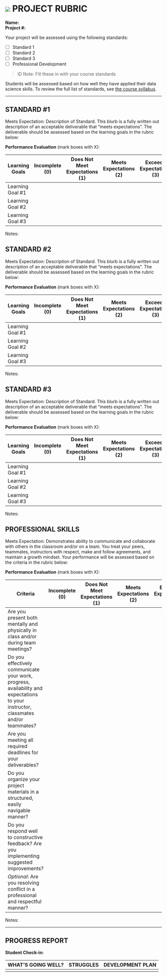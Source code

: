 # ![](https://ga-dash.s3.amazonaws.com/production/assets/logo-9f88ae6c9c3871690e33280fcf557f33.png) PROJECT RUBRIC
**Name:**							
**Project #:**	 	 	 						

Your project will be assessed using the following standards:
					
- [ ] Standard 1
- [ ] Standard 2
- [ ] Standard 3
- [ ] Professional Development

> ID Note: Fill these in with your course standards				

Students will be assessed based on how well they have applied their data science skills. To review the full list of standards, see [the course syllabus](#).

---

## STANDARD #1
Meets Expectation: Description of Standard. This blurb is a fully written out description of an acceptable deliverable that “meets expectations”. The deliverable should be assessed based on the learning goals in the rubric below:

**Performance Evaluation** (mark boxes with X):

| Learning Goals | Incomplete (0) | Does Not Meet Expectations (1) | Meets Expectations (2) | Exceeds Expectations (3) |
|---|---|---|---|---|
| Learning Goal #1 | | | | |
| Learning Goal #2 | | | | |
| Learning Goal #3 | | | | |

Notes:

## STANDARD #2
Meets Expectation: Description of Standard. This blurb is a fully written out description of an acceptable deliverable that “meets expectations”. The deliverable should be assessed based on the learning goals in the rubric below:

**Performance Evaluation** (mark boxes with X):

| Learning Goals | Incomplete (0) | Does Not Meet Expectations (1) | Meets Expectations (2) | Exceeds Expectations (3) |
|---|---|---|---|---|
| Learning Goal #1 | | | | |
| Learning Goal #2 | | | | |
| Learning Goal #3 | | | | |

Notes:

## STANDARD #3
Meets Expectation: Description of Standard. This blurb is a fully written out description of an acceptable deliverable that “meets expectations”. The deliverable should be assessed based on the learning goals in the rubric below:

**Performance Evaluation** (mark boxes with X):

| Learning Goals | Incomplete (0) | Does Not Meet Expectations (1) | Meets Expectations (2) | Exceeds Expectations (3) |
|---|---|---|---|---|
| Learning Goal #1 | | | | |
| Learning Goal #2 | | | | |
| Learning Goal #3 | | | | |

Notes:

## PROFESSIONAL SKILLS
Meets Expectation: Demonstrates ability to communicate and collaborate with others in the classroom and/or on a team. You treat your peers, teammates, instructors with respect, make and follow agreements, and maintain a growth mindset. Your performance will be assessed based on the criteria in the rubric below:

**Performance Evaluation** (mark boxes with X):

| Criteria | Incomplete (0) | Does Not Meet Expectations (1) | Meets Expectations (2) | Exceeds Expectations (3) |
|---|---|---|---|---|
| Are you present both mentally and physically in class and/or during team meetings? | | | | |
| Do you effectively communicate your work, progress, availability and expectations to your instructor, classmates and/or teammates? | | | | |
| Are you meeting all required deadlines for your deliverables? | | | | |
| Do you organize your project materials in a structured, easily navigable manner? | | | | |
| Do you respond well to constructive feedback? Are you implementing suggested improvements? | | | | |
| *Optional*: Are you resolving conflict in a professional and respectful manner? | | | | |
Notes:

---

## PROGRESS REPORT
**Student Check-in:**

|WHAT’S GOING WELL?|STRUGGLES|DEVELOPMENT PLAN|
|---|---|---|
| | | |


